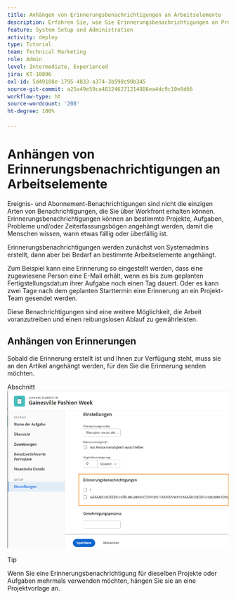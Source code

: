 ```yaml
---
title: Anhängen von Erinnerungsbenachrichtigungen an Arbeitselemente
description: Erfahren Sie, wie Sie Erinnerungsbenachrichtigungen an Projekte, Aufgaben, Probleme oder Zeiterfassungsbögen anhängen können, um Mitarbeitende zu informieren, wenn Arbeiten fällig oder überfällig sind.
feature: System Setup and Administration
activity: deploy
type: Tutorial
team: Technical Marketing
role: Admin
level: Intermediate, Experienced
jira: KT-10096
exl-id: 5d49108e-1795-4833-a374-3b598c90b345
source-git-commit: a25a49e59ca483246271214886ea4dc9c10e8d66
workflow-type: ht
source-wordcount: '208'
ht-degree: 100%

---
```


# Anhängen von Erinnerungsbenachrichtigungen an Arbeitselemente

Ereignis- und Abonnement-Benachrichtigungen sind nicht die einzigen Arten von Benachrichtigungen, die Sie über Workfront erhalten können. Erinnerungsbenachrichtigungen können an bestimmte Projekte, Aufgaben, Probleme und/oder Zeiterfassungsbögen angehängt werden, damit die Menschen wissen, wann etwas fällig oder überfällig ist.

Erinnerungsbenachrichtigungen werden zunächst von Systemadmins erstellt, dann aber bei Bedarf an bestimmte Arbeitselemente angehängt.

Zum Beispiel kann eine Erinnerung so eingestellt werden, dass eine zugewiesene Person eine E-Mail erhält, wenn es bis zum geplanten Fertigstellungsdatum ihrer Aufgabe noch einen Tag dauert. Oder es kann zwei Tage nach dem geplanten Starttermin eine Erinnerung an ein Projekt-Team gesendet werden.

Diese Benachrichtigungen sind eine weitere Möglichkeit, die Arbeit voranzutreiben und einen reibungslosen Ablauf zu gewährleisten.

## Anhängen von Erinnerungen

Sobald die Erinnerung erstellt ist und Ihnen zur Verfügung steht, muss sie an den Artikel angehängt werden, für den Sie die Erinnerung senden möchten.

Abschnitt ![[!UICONTROL Erinnerungsbenachrichtigung] im Fenster [!UICONTROL Aufgabe bearbeiten]](assets/admin-fund-user-notifications-17.png)

>[!TIP]
>
>Wenn Sie eine Erinnerungsbenachrichtigung für dieselben Projekte oder Aufgaben mehrmals verwenden möchten, hängen Sie sie an eine Projektvorlage an.

<!---
learn more URLs
 Attach a reminder notification to an object
Automatic reminders vs. reminder notifications
--->
